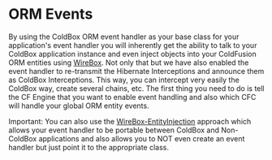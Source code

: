 # ORM Events

By using the ColdBox ORM event handler as your base class for your application's event handler you will inherently get the ability to talk to your ColdBox application instance and even inject objects into your ColdFusion ORM entities using [WireBox](http://wiki.coldbox.org/wiki/WireBox.cfm). Not only that but we have also enabled the event handler to re-transmit the Hibernate Interceptions and announce them as ColdBox Interceptions. This way, you can intercept very easily the ColdBox way, create several chains, etc. The first thing you need to do is tell the CF Engine that you want to enable event handling and also which CFC will handle your global ORM entity events.

Important: You can also use the [WireBox-EntityInjection](http://wiki.coldbox.org/wiki/WireBox-EntityInjection.cfm) approach which allows your event handler to be portable between ColdBox and Non-ColdBox applications and also allows you to NOT even create an event handler but just point it to the appropriate class.

